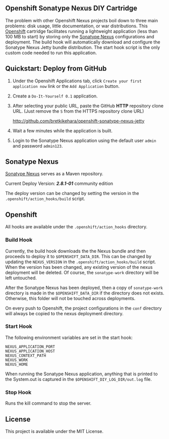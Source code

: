 Openshift Sonatype Nexus DIY Cartridge
-------------------------

The problem with other Openshift Nexus projects boil down to three main problems: disk usage, little documentation, or war distributions. This [Openshift](https://www.openshift.com/) cartridge facilitates running a lightweight application (less than 100 MB to start) by storing only the [Sonatype Nexus](http://www.sonatype.org/nexus/) configurations and deployment. The build hook will automatically download and configure the Sonatype Nexus Jetty bundle distribution. The start hook script is the only custom code needed to run this application.

## Quickstart: Deploy from GitHub

1. Under the Openshift Applications tab, click `Create your first application now` link or the `Add Application` button.
2. Create a `Do-It-Yourself 0.1` application.
3. After selecting your public URL, paste the GitHub **HTTP** repository clone URL. (Just remove the `S` from the HTTPS repository clone URL)

	http://github.com/bretkikehara/openshift-sonatype-nexus-jetty

4. Wait a few minutes while the application is built.
5. Login to the Sonatype Nexus application using the default user `admin` and password `admin123`.

## Sonatype Nexus

[Sonatype Nexus](http://www.sonatype.org/nexus/) serves as a Maven repository.

Current Deploy Version: ***2.8.1-01*** community edition

The deploy version can be changed by setting the version in the `.openshift/action_hooks/build` script.

## Openshift

All hooks are available under the `.openshift/action_hooks` directory.

### Build Hook
Currently, the build hook downloads the the Nexus bundle and then proceeds to deploy it to `$OPENSHIFT_DATA_DIR`. This can be changed by updating the `NEXUS_VERSION` in the `.openshift/action_hooks/build` script. When the version has been changed, any existing version of the nexus deployment will be deleted. Of course, the `sonatype-work` directory will be left untouched.

After the Sonatype Nexus has been deployed, then a copy of `sonatype-work` directory is made in the `$OPENSHIFT_DATA_DIR` if the directory does not exists. Otherwise, this folder will not be touched across deployments.

On every push to Openshift, the project configurations in the `conf` directory will always be copied to the nexus deployment directory.

### Start Hook

The following environment variables are set in the start hook:

	NEXUS_APPLICATION_PORT
	NEXUS_APPLICATION_HOST
	NEXUS_CONTEXT_PATH
	NEXUS_WORK
	NEXUS_HOME

When running the Sonatype Nexus application, anything that is printed to the System.out is captured in the `$OPENSHIFT_DIY_LOG_DIR/out.log` file.

### Stop Hook

Runs the kill command to stop the server.

## License

This project is available under the MIT License.

